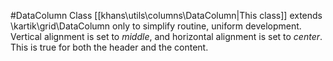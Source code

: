 #DataColumn Class
[[khans\utils\columns\DataColumn|This class]] extends \kartik\grid\DataColumn only to simplify routine, uniform development.
Vertical alignment is set to _middle_, and horizontal alignment is set to _center_.
This is true for both the header and the content. 
